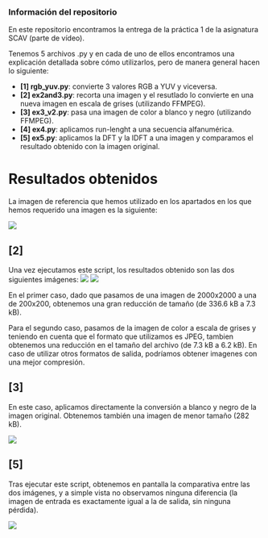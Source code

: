 ### Información del repositorio
En este repositorio encontramos la entrega de la práctica 1 de la asignatura SCAV (parte de vídeo). 

Tenemos 5 archivos .py y en cada de uno de ellos encontramos una explicación detallada sobre cómo utilizarlos, pero de manera general hacen lo siguiente:

- **[1] rgb_yuv.py**: convierte 3 valores RGB a YUV y viceversa.
- **[2] ex2and3.py**: recorta una imagen y el resutlado lo convierte en una nueva imagen en escala de grises (utilizando FFMPEG).
- **[3] ex3_v2.py**: pasa una imagen de color a blanco y negro (utilizando FFMPEG).
- **[4] ex4.py**: aplicamos run-lenght a una secuencia alfanumérica.
- **[5] ex5.py**: aplicamos la DFT y la IDFT a una imagen y comparamos el resultado obtenido con la imagen original.

# Resultados obtenidos
La imagen de referencia que hemos utilizado en los apartados en los que hemos requerido una imagen es la siguiente:

![](https://drive.google.com/uc?export=view&id=15GJsZnb0ugWx2UiARS7o2ENTFPopMajR
)

## [2]
Una vez ejecutamos este script, los resultados obtenido son las dos siguientes imágenes:
![](https://drive.google.com/uc?export=view&id=1RfhvISMt7ilk5uS9r1iKXoDu491TYg50)    ![](https://drive.google.com/uc?export=view&id=1iPUK-NE9_y_xJ-mhLVJ0s-BHLWvgxKO6)

En el primer caso, dado que pasamos de una imagen de 2000x2000 a una de 200x200, obtenemos una gran reducción de tamaño (de 336.6 kB a 7.3 kB).

Para el segundo caso, pasamos de la imagen de color a escala de grises y teniendo en cuenta que el formato que utilizamos es JPEG, tambien obtenemos una reducción en el tamaño del archivo (de 7.3 kB a 6.2 kB). En caso de utilizar otros formatos de salida, podríamos obtener imagenes con una mejor compresión.

## [3]
En este caso, aplicamos directamente la conversión a blanco y negro de la imagen original. Obtenemos también una imagen de menor tamaño (282 kB).

![](https://drive.google.com/uc?export=view&id=1yJruJtHCQMagkqjZKWa3IPcK3A2i_6kI)

## [5]
Tras ejecutar este script, obtenemos en pantalla la comparativa entre las dos imágenes, y a simple vista no observamos ninguna diferencia (la imagen de entrada es exactamente igual a la de salida, sin ninguna pérdida).

![](https://drive.google.com/uc?export=view&id=1i7K1cw5FssH20VqWb6ogI2XAkW9KHON0)
